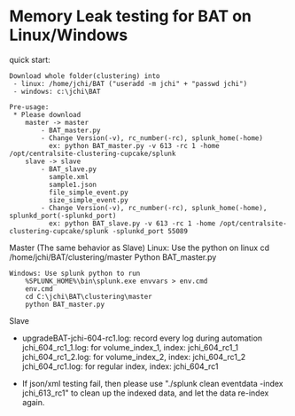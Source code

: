 Memory Leak testing for BAT on Linux/Windows
====================================

quick start:

    Download whole folder(clustering) into
	 - linux: /home/jchi/BAT ("useradd -m jchi" + "passwd jchi")
	 - windows: c:\jchi\BAT

    Pre-usage:
	 * Please download 
		master -> master
			- BAT_master.py
			- Change Version(-v), rc_number(-rc), splunk_home(-home)
			  ex: python BAT_master.py -v 613 -rc 1 -home /opt/centralsite-clustering-cupcake/splunk
		slave -> slave
			- BAT_slave.py
			  sample.xml
			  sample1.json
			  file_simple_event.py
			  size_simple_event.py
			- Change Version(-v), rc_number(-rc), splunk_home(-home), splunkd_port(-splunkd_port)
			  ex: python BAT_slave.py -v 613 -rc 1 -home /opt/centralsite-clustering-cupcake/splunk -splunkd_port 55089
	


Master (The same behavior as Slave)
	Linux: Use the python on linux
		cd /home/jchi/BAT/clustering/master
		Python BAT_master.py

	Windows: Use splunk python to run
		%SPLUNK_HOME%\bin\splunk.exe envvars > env.cmd
		env.cmd
		cd C:\jchi\BAT\clustering\master
		python BAT_master.py


Slave
* upgradeBAT-jchi-604-rc1.log: record every log during automation
  jchi_604_rc1_1.log: for volume_index_1, index: jchi_604_rc1_1
  jchi_604_rc1_2.log: for volume_index_2, index: jchi_604_rc1_2
  jchi_604_rc1.log: for regular index, index: jchi_604_rc1
  
* If json/xml testing fail, then please use "./splunk clean eventdata -index jchi_613_rc1" to clean up the indexed data, and let the data re-index again.
